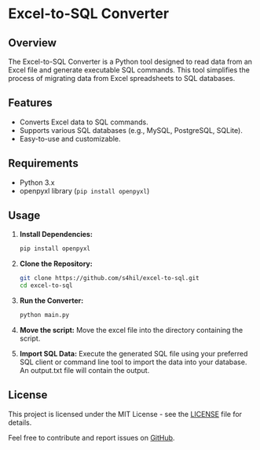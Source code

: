 # Excel-to-SQL Converter

## Overview
The Excel-to-SQL Converter is a Python tool designed to read data from an Excel file and generate executable SQL commands. This tool simplifies the process of migrating data from Excel spreadsheets to SQL databases.

## Features
- Converts Excel data to SQL commands.
- Supports various SQL databases (e.g., MySQL, PostgreSQL, SQLite).
- Easy-to-use and customizable.

## Requirements
- Python 3.x
- openpyxl library (`pip install openpyxl`)

## Usage
1. **Install Dependencies:**
   ```bash
   pip install openpyxl
   ```

2. **Clone the Repository:**
   ```bash
   git clone https://github.com/s4hil/excel-to-sql.git
   cd excel-to-sql
   ```

3. **Run the Converter:**
   ```bash
   python main.py
   ```

4. **Move the script:**
        Move the excel file into the directory containing the script.

5. **Import SQL Data:**
   Execute the generated SQL file using your preferred SQL client or command line tool to import the data into your database. An output.txt file will contain the output.


## License
This project is licensed under the MIT License - see the [LICENSE](LICENSE) file for details.

Feel free to contribute and report issues on [GitHub](https://github.com/s4hil/excel-to-sql).